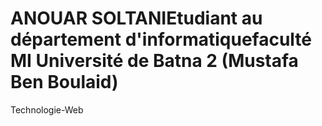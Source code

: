 # ANOUAR SOLTANIEtudiant au département d'informatiquefaculté MI Université de Batna 2 (Mustafa Ben Boulaid)

Technologie-Web
